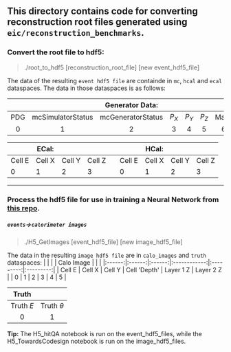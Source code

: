 ## This directory contains code for converting reconstruction root files generated using `eic/reconstruction_benchmarks`.

### Convert the root file to hdf5:

> ./root_to_hdf5 [reconstruction_root_file] [new event_hdf5_file]

The data of the resulting `event hdf5 file` are containde in `mc`, `hcal` and `ecal` dataspaces. The data in those dataspaces is as follows:

|     |                    |  Generator Data:  |      |       |       |      |       |     |          |
|:---:|:------------------:|:-----------------:|:----:|:-----:|:-----:|:----:|:-----:|:---:|:--------:|
| PDG | mcSimulatorStatus  | mcGeneratorStatus | $P_X$| $P_Y$ | $P_Z$ | Mass | $P_T$ | $P$ | $\theta$ |
|  0  |         1         |          2         |   3  |   4   |   5   |   6  |   7   |  8  |    9     |

|        | ECal:  |        |        |     |        | HCal:  |        |        |
|--------|--------|--------|--------|-----|--------|--------|--------|--------|
| Cell E | Cell X | Cell Y | Cell Z |     | Cell E | Cell X | Cell Y | Cell Z |
| 0      | 1      | 2      | 3      |     | 0      | 1      | 2      | 3      |

---

### Process the hdf5 file for use in training a Neural Network from [this repo](https://github.com/eiccodesign/regressiononly).
##### `events`->`calorimeter images`

> ./H5_GetImages [event_hdf5_file] [new image_hdf5_file]


The data in the resulting `image hdf5 file` are in `calo_images` and `truth` dataspaces:
|        |        |        |  Calo Image  |           |           |
|:------:|:------:|:------:|:------------:|:---------:|:---------:|
| Cell E | Cell X | Cell Y | Cell 'Depth' | Layer 1 Z | Layer 2 Z |
|    0   |    1   |    2   |       3      |     4     |     5     |

| Truth   |          |
|:-------:|:--------:|
|Truth $E$| Truth $\theta$ |
|    0    |     1    |

__Tip:__ The H5_hitQA notebook is run on the event_hdf5_files, while the H5_TowardsCodesign notebook is run on the image_hdf5_files.
